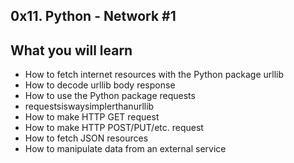 ## 0x11. Python - Network #1

## What you will learn 

* How to fetch internet resources with the Python package urllib
* How to decode urllib body response
* How to use the Python package requests
* requestsiswaysimplerthanurllib
* How to make HTTP GET request
* How to make HTTP POST/PUT/etc. request
* How to fetch JSON resources
* How to manipulate data from an external service
